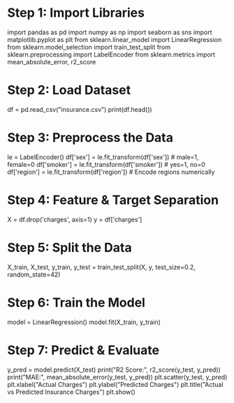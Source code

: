 # Step 1: Import Libraries
import pandas as pd
import numpy as np
import seaborn as sns
import matplotlib.pyplot as plt
from sklearn.linear_model import LinearRegression
from sklearn.model_selection import train_test_split
from sklearn.preprocessing import LabelEncoder
from sklearn.metrics import mean_absolute_error, r2_score

# Step 2: Load Dataset
df = pd.read_csv("insurance.csv")
print(df.head())

# Step 3: Preprocess the Data
le = LabelEncoder()
df['sex'] = le.fit_transform(df['sex'])       # male=1, female=0
df['smoker'] = le.fit_transform(df['smoker']) # yes=1, no=0
df['region'] = le.fit_transform(df['region']) # Encode regions numerically

# Step 4: Feature & Target Separation
X = df.drop('charges', axis=1)
y = df['charges']

# Step 5: Split the Data
X_train, X_test, y_train, y_test = train_test_split(X, y, test_size=0.2, random_state=42)

# Step 6: Train the Model
model = LinearRegression()
model.fit(X_train, y_train)

# Step 7: Predict & Evaluate
y_pred = model.predict(X_test)
print("R2 Score:", r2_score(y_test, y_pred))
print("MAE:", mean_absolute_error(y_test, y_pred))
plt.scatter(y_test, y_pred)
plt.xlabel("Actual Charges")
plt.ylabel("Predicted Charges")
plt.title("Actual vs Predicted Insurance Charges")
plt.show()
